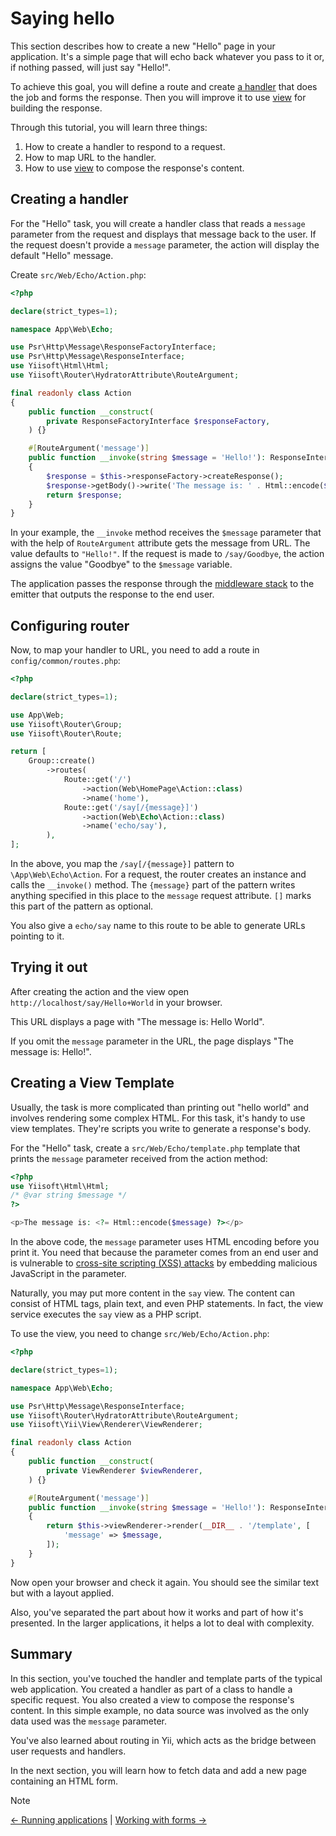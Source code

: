 # Saying hello

This section describes how to create a new "Hello" page in your
application.  It's a simple page that will echo back whatever you pass to it
or, if nothing passed, will just say "Hello!".

To achieve this goal, you will define a route and create [a
handler](../structure/handler.md) that does the job and forms the response.
Then you will improve it to use [view](../views/view.md) for building the
response.

Through this tutorial, you will learn three things:

1. How to create a handler to respond to a request.
2. How to map URL to the handler.
3. How to use [view](../views/view.md) to compose the response's content.

## Creating a handler <span id="creating-handler"></span>

For the "Hello" task, you will create a handler class that reads a `message`
parameter from the request and displays that message back to the user. If
the request doesn't provide a `message` parameter, the action will display
the default "Hello" message.

Create `src/Web/Echo/Action.php`:

```php
<?php

declare(strict_types=1);

namespace App\Web\Echo;

use Psr\Http\Message\ResponseFactoryInterface;
use Psr\Http\Message\ResponseInterface;
use Yiisoft\Html\Html;
use Yiisoft\Router\HydratorAttribute\RouteArgument;

final readonly class Action
{
    public function __construct(
        private ResponseFactoryInterface $responseFactory,
    ) {}

    #[RouteArgument('message')]
    public function __invoke(string $message = 'Hello!'): ResponseInterface
    {
        $response = $this->responseFactory->createResponse();
        $response->getBody()->write('The message is: ' . Html::encode($message));
        return $response;
    }
}
```

In your example, the `__invoke` method receives the `$message` parameter
that with the help of `RouteArgument` attribute gets the message from
URL. The value defaults to `"Hello!"`. If the request is made to
`/say/Goodbye`, the action assigns the value "Goodbye" to the `$message`
variable.

The application passes the response through the [middleware
stack](../structure/middleware.md) to the emitter that outputs the response
to the end user.

## Configuring router

Now, to map your handler to URL, you need to add a route in
`config/common/routes.php`:

```php
<?php

declare(strict_types=1);

use App\Web;
use Yiisoft\Router\Group;
use Yiisoft\Router\Route;

return [
    Group::create()
        ->routes(
            Route::get('/')
                ->action(Web\HomePage\Action::class)
                ->name('home'),
            Route::get('/say[/{message}]')
                ->action(Web\Echo\Action::class)
                ->name('echo/say'),
        ),
];
```

In the above, you map the `/say[/{message}]` pattern to
`\App\Web\Echo\Action`.  For a request, the router creates an instance and
calls the `__invoke()` method.  The `{message}` part of the pattern writes
anything specified in this place to the `message` request attribute.  `[]`
marks this part of the pattern as optional.

You also give a `echo/say` name to this route to be able to generate URLs
pointing to it.

## Trying it out <span id="trying-it-out"></span>

After creating the action and the view open
`http://localhost/say/Hello+World` in your browser.

This URL displays a page with "The message is: Hello World".

If you omit the `message` parameter in the URL, the page displays "The
message is: Hello!".

## Creating a View Template <span id="creating-view-template"></span>

Usually, the task is more complicated than printing out "hello world" and
involves rendering some complex HTML. For this task, it's handy to use view
templates. They're scripts you write to generate a response's body.

For the "Hello" task, create a `src/Web/Echo/template.php` template that
prints the `message` parameter received from the action method:

```php
<?php
use Yiisoft\Html\Html;
/* @var string $message */
?>

<p>The message is: <?= Html::encode($message) ?></p>
```

In the above code, the `message` parameter uses HTML encoding before you
print it. You need that because the parameter comes from an end user and is
vulnerable to [cross-site scripting (XSS)
attacks](https://en.wikipedia.org/wiki/Cross-site_scripting) by embedding
malicious JavaScript in the parameter.

Naturally, you may put more content in the `say` view. The content can
consist of HTML tags, plain text, and even PHP statements. In fact, the view
service executes the `say` view as a PHP script.

To use the view, you need to change `src/Web/Echo/Action.php`:

```php
<?php

declare(strict_types=1);

namespace App\Web\Echo;

use Psr\Http\Message\ResponseInterface;
use Yiisoft\Router\HydratorAttribute\RouteArgument;
use Yiisoft\Yii\View\Renderer\ViewRenderer;

final readonly class Action
{
    public function __construct(
        private ViewRenderer $viewRenderer,
    ) {}

    #[RouteArgument('message')]
    public function __invoke(string $message = 'Hello!'): ResponseInterface
    {
        return $this->viewRenderer->render(__DIR__ . '/template', [
            'message' => $message,
        ]);
    }
}
```

Now open your browser and check it again. You should see the similar text
but with a layout applied.

Also, you've separated the part about how it works and part of how it's
presented. In the larger applications, it helps a lot to deal with
complexity.

## Summary <span id="summary"></span>

In this section, you've touched the handler and template parts of the
typical web application.  You created a handler as part of a class to handle
a specific request. You also created a view to compose the response's
content. In this simple example, no data source was involved as the only
data used was the `message` parameter.

You've also learned about routing in Yii, which acts as the bridge between
user requests and handlers.

In the next section, you will learn how to fetch data and add a new page
containing an HTML form.

> [!NOTE]
> [← Running applications](workflow.md) |
> [Working with forms →](forms.md)
